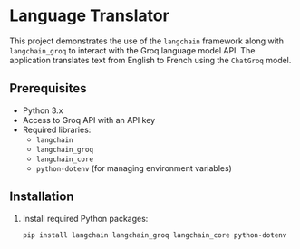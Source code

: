 # Language Translator

This project demonstrates the use of the `langchain` framework along with `langchain_groq` to interact with the Groq language model API. The application translates text from English to French using the `ChatGroq` model.

## Prerequisites

- Python 3.x
- Access to Groq API with an API key
- Required libraries:
  - `langchain`
  - `langchain_groq`
  - `langchain_core`
  - `python-dotenv` (for managing environment variables)

## Installation

1. Install required Python packages:

   ```bash
   pip install langchain langchain_groq langchain_core python-dotenv
